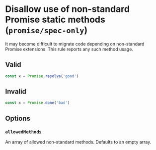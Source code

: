 # Disallow use of non-standard Promise static methods (`promise/spec-only`)

<!-- end auto-generated rule header -->

It may become difficult to migrate code depending on non-standard Promise
extensions. This rule reports any such method usage.

## Valid

```js
const x = Promise.resolve('good')
```

## Invalid

```js
const x = Promise.done('bad')
```

## Options

### `allowedMethods`

An array of allowed non-standard methods. Defaults to an empty array.
